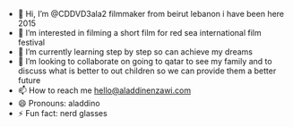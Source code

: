 - 👋 Hi, I’m @CDDVD3ala2 filmmaker from beirut lebanon i have been here 2015
- 👀 I’m interested in filming a short film for red sea international film festival 
- 🌱 I’m currently learning step by step so can achieve my dreams
- 💞️ I’m looking to collaborate on going to qatar to see my family and to discuss what is better to out children so we can provide them a better future
- 📫 How to reach me hello@aladdinenzawi.com
- 😄 Pronouns: aladdino
- ⚡ Fun fact: nerd glasses

<!---
CDDVD3ala2/CDDVD3ala2 is a ✨ special ✨ repository because its `README.md` (this file) appears on your GitHub profile.
You can click the Preview link to take a look at your changes.
--->
